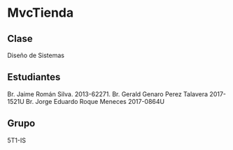 MvcTienda
=============

Clase
-------
Diseño de Sistemas

Estudiantes
-------
Br. Jaime Román Silva.                            2013-62271.
Br. Gerald Genaro Perez Talavera                  2017-1521U
Br. Jorge Eduardo Roque Meneces                   2017-0864U

Grupo
-------
5T1-IS
